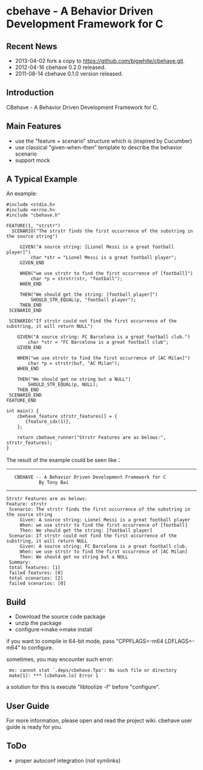 cbehave - A Behavior Driven Development Framework for C
=======

Recent News
-----------
 - 2013-04-02 fork a copy to https://github.com/bigwhite/cbehave.git.
 - 2012-04-16 cbehave 0.2.0 released.
 - 2011-08-14 cbehave 0.1.0 version released.

Introduction
-------------
CBehave - A Behavior Driven Development Framework for C.

Main Features
-------------

 - use the "feature + scenario" structure which is (inspired by Cucumber)
 - use classical "given-when-then" template to describe the behavior scenario
 - support mock

A Typical Example
-------------

An example:

    #include <stdio.h>
    #include <errno.h>
    #include "cbehave.h"

    FEATURE(1, "strstr")
      SCENARIO("The strstr finds the first occurrence of the substring in the source string")
 
         GIVEN("A source string: [Lionel Messi is a great football player]")
             char *str = "Lionel Messi is a great football player";
         GIVEN_END
 
         WHEN("we use strstr to find the first occurrence of [football]")
             char *p = strstr(str, "football");
         WHEN_END

         THEN("We should get the string: [football player]")
             SHOULD_STR_EQUAL(p, "football player");
         THEN_END
     SCENARIO_END

     SCENARIO("If strstr could not find the first occurrence of the substring, it will return NULL")

        GIVEN("A source string: FC Barcelona is a great football club.")
            char *str = "FC Barcelona is a great football club";
        GIVEN_END

        WHEN("we use strstr to find the first occurrence of [AC Milan]")
            char *p = strstr(buf, "AC Milan");
        WHEN_END

        THEN("We should get no string but a NULL")
            SHOULD_STR_EQUAL(p, NULL);
        THEN_END
     SCENARIO_END
    FEATURE_END

    int main() {
        cbehave_feature strstr_features[] = {
           {feature_idx(1)},
        };

        return cbehave_runner("Strstr Features are as belows:", strstr_features);
    }
   
The result of the example could be seen like：

   *******************************************************************
       CBEHAVE -- A Behavior Driven Development Framework for C
                By Tony Bai
   *******************************************************************
    Strstr Features are as belows:
    Feature: strstr
     Scenario: The strstr finds the first occurrence of the substring in the source string
         Given: A source string: Lionel Messi is a great football player
         When: we use strstr to find the first occurrence of [football]
         Then: We should get the string: [football player]
     Scenario: If strstr could not find the first occurrence of the substring, it will return NULL
         Given: A source string: FC Barcelona is a great football club.
         When: we use strstr to find the first occurrence of [AC Milan]
         Then: We should get no string but a NULL
     Summary:
     total features: [1]
     failed features: [0]
     total scenarios: [2]
     failed scenarios: [0]

Build
------
 - Download the source code package
 - unzip the package
 - configure->make->make install
 
if you want to compile in 64-bit mode, pass "CPPFLAGS=-m64 LDFLAGS=-m64" to configure.

sometimes, you may encounter such error:

     mv: cannot stat `.deps/cbehave.Tpo': No such file or directory
     make[1]: *** [cbehave.lo] Error 1
	
a solution for this is execute "libtoolize -f" before "configure".


User Guide
-------------
For more information, please open and read the project wiki. cbehave user guide is ready for you.

ToDo
----
- proper autoconf integration (not symlinks)
